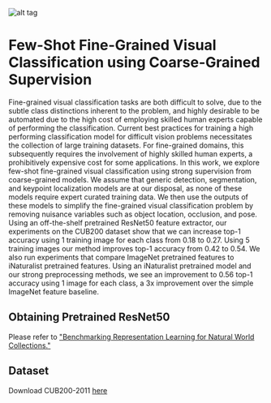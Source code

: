 ![alt tag](assets/Kentucky_Warbler_ex.jpeg)


# Few-Shot Fine-Grained Visual Classification using Coarse-Grained Supervision

Fine-grained visual classification tasks are both difficult to solve, due to the subtle class distinctions inherent to the problem, and highly desirable to be automated due to the high cost of employing skilled human experts capable of performing the classification. Current best practices for training a high performing classification model for difficult vision problems necessitates the collection of large training datasets. For fine-grained domains, this subsequently requires the involvement of highly skilled human experts, a prohibitively expensive cost for some applications. In this work, we explore few-shot fine-grained visual classification using strong supervision from coarse-grained models. We assume that generic detection, segmentation, and keypoint localization models are at our  disposal, as none of these models require expert curated training data. We then use the outputs of these models to simplify the fine-grained visual classification problem by removing nuisance variables such as object location, occlusion, and pose. Using an off-the-shelf pretrained ResNet50 feature extractor, our experiments on the CUB200 dataset show that we can increase top-1 accuracy using 1 training image for each class from 0.18 to 0.27. Using 5 training images our method improves top-1 accuracy from 0.42 to 0.54. We also run experiments that compare ImageNet pretrained features to iNaturalist pretrained features. Using an iNaturalist pretrained model and our strong preprocessing methods, we see an improvement to 0.56 top-1 accuracy using 1 image for each class, a 3x improvement over the simple ImageNet feature baseline.

## Obtaining Pretrained ResNet50
Please refer to ["Benchmarking Representation Learning for Natural World Collections."](https://github.com/visipedia/newt/blob/main/benchmark/README.md) 

## Dataset
Download CUB200-2011 [here](http://www.vision.caltech.edu/visipedia/CUB-200-2011.html)
